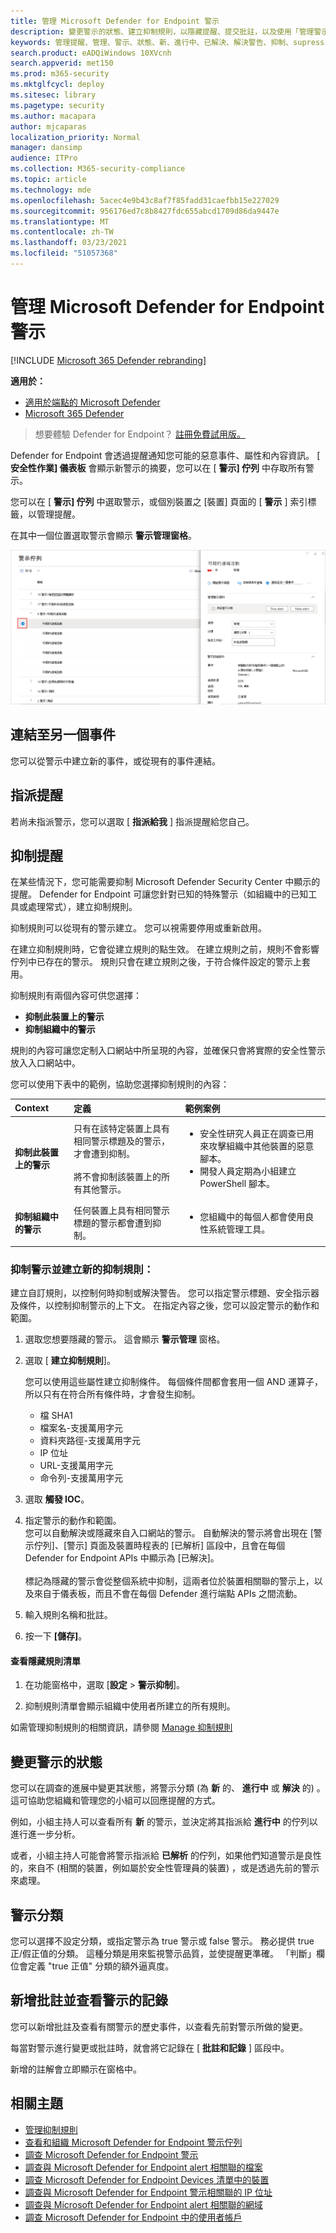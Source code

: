 ```yaml
---
title: 管理 Microsoft Defender for Endpoint 警示
description: 變更警示的狀態、建立抑制規則，以隱藏提醒、提交批註，以及使用「管理警示」功能表查看個別警示的變更歷程記錄。
keywords: 管理提醒、管理、警示、狀態、新、進行中、已解決、解決警告、抑制、supression、規則、內容、記錄、批註、變更
search.product: eADQiWindows 10XVcnh
search.appverid: met150
ms.prod: m365-security
ms.mktglfcycl: deploy
ms.sitesec: library
ms.pagetype: security
ms.author: macapara
author: mjcaparas
localization_priority: Normal
manager: dansimp
audience: ITPro
ms.collection: M365-security-compliance
ms.topic: article
ms.technology: mde
ms.openlocfilehash: 5acec4e9b43c8af7f85fadd31caefbb15e227029
ms.sourcegitcommit: 956176ed7c8b8427fdc655abcd1709d86da9447e
ms.translationtype: MT
ms.contentlocale: zh-TW
ms.lasthandoff: 03/23/2021
ms.locfileid: "51057368"
---
```

# <a name="manage-microsoft-defender-for-endpoint-alerts"></a>管理 Microsoft Defender for Endpoint 警示

[!INCLUDE [Microsoft 365 Defender rebranding](../../includes/microsoft-defender.md)]

**適用於：**
- [適用於端點的 Microsoft Defender](https://go.microsoft.com/fwlink/p/?linkid=2146631)
- [Microsoft 365 Defender](https://go.microsoft.com/fwlink/?linkid=2118804)


> 想要體驗 Defender for Endpoint？ [註冊免費試用版。](https://www.microsoft.com/microsoft-365/windows/microsoft-defender-atp?ocid=docs-wdatp-managealerts-abovefoldlink)

Defender for Endpoint 會透過提醒通知您可能的惡意事件、屬性和內容資訊。 [ **安全性作業] 儀表板** 會顯示新警示的摘要，您可以在 [ **警示] 佇列** 中存取所有警示。

您可以在 [ **警示] 佇列** 中選取警示，或個別裝置之 [裝置] 頁面的 [ **警示** ] 索引標籤，以管理提醒。

在其中一個位置選取警示會顯示 **警示管理窗格**。

![警示管理窗格和警示佇列的影像](images/atp-alerts-selected.png)

## <a name="link-to-another-incident"></a>連結至另一個事件
您可以從警示中建立新的事件，或從現有的事件連結。 

## <a name="assign-alerts"></a>指派提醒
若尚未指派警示，您可以選取 [ **指派給我** ] 指派提醒給您自己。


## <a name="suppress-alerts"></a>抑制提醒
在某些情況下，您可能需要抑制 Microsoft Defender Security Center 中顯示的提醒。 Defender for Endpoint 可讓您針對已知的特殊警示（如組織中的已知工具或處理常式），建立抑制規則。

抑制規則可以從現有的警示建立。 您可以視需要停用或重新啟用。

在建立抑制規則時，它會從建立規則的點生效。 在建立規則之前，規則不會影響佇列中已存在的警示。 規則只會在建立規則之後，于符合條件設定的警示上套用。

抑制規則有兩個內容可供您選擇：

- **抑制此裝置上的警示**
- **抑制組織中的警示**

規則的內容可讓您定制入口網站中所呈現的內容，並確保只會將實際的安全性警示放入入口網站中。

您可以使用下表中的範例，協助您選擇抑制規則的內容：

| **Context**                           | **定義**                                                                                                                                              | **範例案例**                                                                                                                                                                                                  |
|:--------------------------------------|:------------------------------------------------------------------------------------------------------------------------------------------------------------|:-----------------------------------------------------------------------------------------------------------------------------------------------------------------------------------------------------------------------|
| **抑制此裝置上的警示**    | 只有在該特定裝置上具有相同警示標題及的警示，才會遭到抑制。 <br /><br />將不會抑制該裝置上的所有其他警示。 | <ul><li>安全性研究人員正在調查已用來攻擊組織中其他裝置的惡意腳本。</li><li>開發人員定期為小組建立 PowerShell 腳本。</li></ul> |
| **抑制組織中的警示** | 任何裝置上具有相同警示標題的警示都會遭到抑制。                                                                                         | <ul><li>您組織中的每個人都會使用良性系統管理工具。</li></ul>                                                                                                                               |

### <a name="suppress-an-alert-and-create-a-new-suppression-rule"></a>抑制警示並建立新的抑制規則：
建立自訂規則，以控制何時抑制或解決警告。 您可以指定警示標題、安全指示器及條件，以控制抑制警示的上下文。 在指定內容之後，您可以設定警示的動作和範圍。 

1. 選取您想要隱藏的警示。 這會顯示 **警示管理** 窗格。

2.  選取 [ **建立抑制規則**]。

    您可以使用這些屬性建立抑制條件。 每個條件間都會套用一個 AND 運算子，所以只有在符合所有條件時，才會發生抑制。
    
    * 檔 SHA1
    * 檔案名-支援萬用字元
    * 資料夾路徑-支援萬用字元
    * IP 位址
    * URL-支援萬用字元
    * 命令列-支援萬用字元

3. 選取 **觸發 IOC**。
    
4. 指定警示的動作和範圍。 <br>
   您可以自動解決或隱藏來自入口網站的警示。 自動解決的警示將會出現在 [警示佇列]、[警示] 頁面及裝置時程表的 [已解析] 區段中，且會在每個 Defender for Endpoint APIs 中顯示為 [已解決]。 <br><br> 標記為隱藏的警示會從整個系統中抑制，這兩者位於裝置相關聯的警示上，以及來自于儀表板，而且不會在每個 Defender 進行端點 APIs 之間流動。


5. 輸入規則名稱和批註。

6. 按一下 **[儲存]**。

#### <a name="view-the-list-of-suppression-rules"></a>查看隱藏規則清單

1. 在功能窗格中，選取 [**設定**  >  **警示抑制**]。

2. 抑制規則清單會顯示組織中使用者所建立的所有規則。

如需管理抑制規則的相關資訊，請參閱 [Manage 抑制規則](manage-suppression-rules.md)

## <a name="change-the-status-of-an-alert"></a>變更警示的狀態

您可以在調查的進展中變更其狀態，將警示分類 (為 **新** 的、 **進行中** 或 **解決** 的) 。 這可協助您組織和管理您的小組可以回應提醒的方式。

例如，小組主持人可以查看所有 **新** 的警示，並決定將其指派給 **進行中** 的佇列以進行進一步分析。

或者，小組主持人可能會將警示指派給 **已解析** 的佇列，如果他們知道警示是良性的，來自不 (相關的裝置，例如屬於安全性管理員的裝置) ，或是透過先前的警示來處理。



## <a name="alert-classification"></a>警示分類
您可以選擇不設定分類，或指定警示為 true 警示或 false 警示。 務必提供 true 正/假正值的分類。 這種分類是用來監視警示品質，並使提醒更準確。 「判斷」欄位會定義 "true 正值" 分類的額外逼真度。 

## <a name="add-comments-and-view-the-history-of-an-alert"></a>新增批註並查看警示的記錄
您可以新增批註及查看有關警示的歷史事件，以查看先前對警示所做的變更。

每當對警示進行變更或批註時，就會將它記錄在 [ **批註和記錄** ] 區段中。

新增的註解會立即顯示在窗格中。


## <a name="related-topics"></a>相關主題
- [管理抑制規則](manage-suppression-rules.md)
- [查看和組織 Microsoft Defender for Endpoint 警示佇列](alerts-queue.md)
- [調查 Microsoft Defender for Endpoint 警示](investigate-alerts.md)
- [調查與 Microsoft Defender for Endpoint alert 相關聯的檔案](investigate-files.md)
- [調查 Microsoft Defender for Endpoint Devices 清單中的裝置](investigate-machines.md)
- [調查與 Microsoft Defender for Endpoint 警示相關聯的 IP 位址](investigate-ip.md)
- [調查與 Microsoft Defender for Endpoint alert 相關聯的網域](investigate-domain.md)
- [調查 Microsoft Defender for Endpoint 中的使用者帳戶](investigate-user.md)
